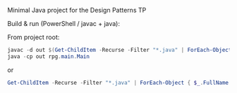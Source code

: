 Minimal Java project for the Design Patterns TP

Build & run (PowerShell / javac + java):

From project root:

```powershell
javac -d out $(Get-ChildItem -Recurse -Filter "*.java" | ForEach-Object { $_.FullName })
java -cp out rpg.main.Main
```

or

```powershell
Get-ChildItem -Recurse -Filter "*.java" | ForEach-Object { $_.FullName } | %{ javac -d out $_ }
```
